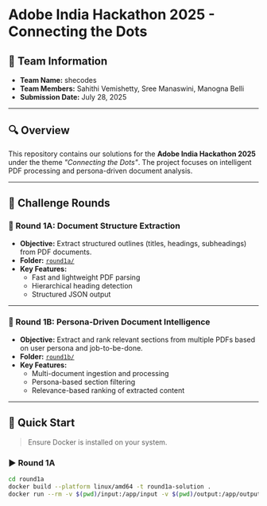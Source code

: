# Adobe India Hackathon 2025 - Connecting the Dots

## 🧠 Team Information
- **Team Name:** shecodes
- **Team Members:** Sahithi Vemishetty, Sree Manaswini, Manogna Belli
- **Submission Date:** July 28, 2025

---

## 🔍 Overview
This repository contains our solutions for the **Adobe India Hackathon 2025** under the theme *"Connecting the Dots"*. The project focuses on intelligent PDF processing and persona-driven document analysis.

---

## 🧩 Challenge Rounds

### 📄 Round 1A: Document Structure Extraction
- **Objective:** Extract structured outlines (titles, headings, subheadings) from PDF documents.
- **Folder:** [`round1a/`](./round1a/)
- **Key Features:**
  - Fast and lightweight PDF parsing
  - Hierarchical heading detection
  - Structured JSON output

---

### 👤 Round 1B: Persona-Driven Document Intelligence
- **Objective:** Extract and rank relevant sections from multiple PDFs based on user persona and job-to-be-done.
- **Folder:** [`round1b/`](./round1b/)
- **Key Features:**
  - Multi-document ingestion and processing
  - Persona-based section filtering
  - Relevance-based ranking of extracted content

---

## 🚀 Quick Start

> Ensure Docker is installed on your system.

### ▶️ Round 1A
```bash
cd round1a
docker build --platform linux/amd64 -t round1a-solution .
docker run --rm -v $(pwd)/input:/app/input -v $(pwd)/output:/app/output --network none round1a-solution
